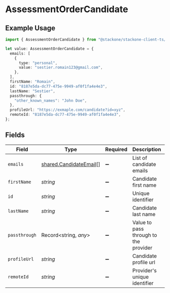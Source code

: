 # AssessmentOrderCandidate

## Example Usage

```typescript
import { AssessmentOrderCandidate } from "@stackone/stackone-client-ts/sdk/models/shared";

let value: AssessmentOrderCandidate = {
  emails: [
    {
      type: "personal",
      value: "sestier.romain123@gmail.com",
    },
  ],
  firstName: "Romain",
  id: "8187e5da-dc77-475e-9949-af0f1fa4e4e3",
  lastName: "Sestier",
  passthrough: {
    "other_known_names": "John Doe",
  },
  profileUrl: "https://exmaple.com/candidate?id=xyz",
  remoteId: "8187e5da-dc77-475e-9949-af0f1fa4e4e3",
};
```

## Fields

| Field                                                                   | Type                                                                    | Required                                                                | Description                                                             | Example                                                                 |
| ----------------------------------------------------------------------- | ----------------------------------------------------------------------- | ----------------------------------------------------------------------- | ----------------------------------------------------------------------- | ----------------------------------------------------------------------- |
| `emails`                                                                | [shared.CandidateEmail](../../../sdk/models/shared/candidateemail.md)[] | :heavy_minus_sign:                                                      | List of candidate emails                                                |                                                                         |
| `firstName`                                                             | *string*                                                                | :heavy_minus_sign:                                                      | Candidate first name                                                    | Romain                                                                  |
| `id`                                                                    | *string*                                                                | :heavy_minus_sign:                                                      | Unique identifier                                                       | 8187e5da-dc77-475e-9949-af0f1fa4e4e3                                    |
| `lastName`                                                              | *string*                                                                | :heavy_minus_sign:                                                      | Candidate last name                                                     | Sestier                                                                 |
| `passthrough`                                                           | Record<string, *any*>                                                   | :heavy_minus_sign:                                                      | Value to pass through to the provider                                   | {<br/>"other_known_names": "John Doe"<br/>}                             |
| `profileUrl`                                                            | *string*                                                                | :heavy_minus_sign:                                                      | Candidate profile url                                                   | https://exmaple.com/candidate?id=xyz                                    |
| `remoteId`                                                              | *string*                                                                | :heavy_minus_sign:                                                      | Provider's unique identifier                                            | 8187e5da-dc77-475e-9949-af0f1fa4e4e3                                    |